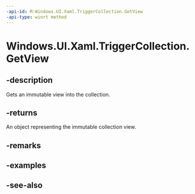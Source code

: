 ```yaml
---
-api-id: M:Windows.UI.Xaml.TriggerCollection.GetView
-api-type: winrt method
---
```


<!-- Method syntax
public Windows.Foundation.Collections.IVectorView<Windows.UI.Xaml.TriggerBase> GetView()
-->

# Windows.UI.Xaml.TriggerCollection.GetView

## -description
Gets an immutable view into the collection.



## -returns
An object representing the immutable collection view.

## -remarks

## -examples

## -see-also
